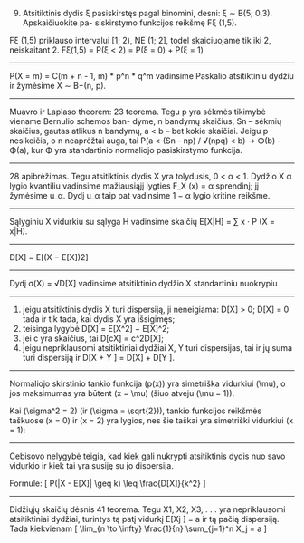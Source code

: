9. Atsitiktinis dydis ξ pasiskirstęs pagal binomini˛ desni: ξ ∼ B(5; 0,3). Apskaičiuokite pa-
siskirstymo funkcijos reikšmę Fξ (1,5).


Fξ (1,5) priklauso intervalui [1; 2), NE (1; 2], todel skaiciuojame tik iki 2, neiskaitant 2.
Fξ(1,5) = P(ξ < 2) = P(ξ = 0) + P(ξ = 1)

---
P(X = m) = C(m + n - 1, m) * p^n * q^m
vadinsime Paskalio atsitiktiniu dydžiu ir žymėsime X ∼ B−(n, p).

---
Muavro ir Laplaso theorem:
23 teorema. Tegu p yra sėkmės tikimybė viename Bernulio schemos ban-
dyme, n bandymų skaičius, Sn – sėkmių skaičius, gautas atlikus n bandymų,
a < b – bet kokie skaičiai. Jeigu p nesikeičia, o n neaprėžtai auga, tai
P(a < (Sn - np) / √(npq) < b) → Φ(b) - Φ(a), kur Φ yra standartinio
normaliojo pasiskirstymo funkcija.


---
28 apibrėžimas. Tegu atsitiktinis dydis X yra tolydusis, 0 < α < 1.
Dydžio X α lygio kvantiliu vadinsime mažiausiąjį lygties
F_X (x) = α
sprendinį; jį žymėsime u_α. Dydį u_α taip pat vadinsime 1 − α lygio kritine
reikšme.

---
Sąlyginiu X vidurkiu su sąlyga H vadinsime skaičių
E[X|H] = ∑ x · P (X = x|H).

---
D[X] = E[(X − E[X])2]

---

Dydį σ(X) = √D[X] vadinsime atsitiktinio dydžio X standartiniu nuokrypiu

---

1. jeigu atsitiktinis dydis X turi dispersiją, ji neneigiama: D[X] > 0;
D[X] = 0 tada ir tik tada, kai dydis X yra išsigimęs;
2. teisinga lygybė D[X] = E[X^2] − E[X]^2;
3. jei c yra skaičius, tai D[cX] = c^2D[X];
4. jeigu nepriklausomi atsitiktiniai dydžiai X, Y turi dispersijas, tai ir jų
suma turi dispersiją ir D[X + Y ] = D[X] + D[Y ].

---

Normaliojo skirstinio tankio funkcija \(p(x)\) yra simetriška vidurkiui \(\mu\), o
jos maksimumas yra būtent \(x = \mu\) (šiuo atveju \(\mu = 1\)).

Kai \(\sigma^2 = 2\) (ir \(\sigma = \sqrt{2}\)), tankio funkcijos reikšmės taškuose \(x = 0\) ir \(x = 2\) yra
lygios, nes šie taškai yra simetriški vidurkiui \(x = 1\):

---

Cebisovo nelygybė teigia, kad kiek gali nukrypti atsitiktinis dydis nuo savo vidurkio ir kiek tai yra susiję su jo dispersija. 

Formule:
\[
P(|X - E[X]| \geq k) \leq \frac{D[X]}{k^2}
\]

---

Didžiųjų skaičių dėsnis
41 teorema. Tegu X1, X2, X3, . . . yra nepriklausomi atsitiktiniai dydžiai,
turintys tą patį vidurkį E[Xj ] = a ir tą pačią dispersiją. Tada kiekvienam
\[
\lim_{n \to \infty} \frac{1}{n} \sum_{j=1}^n X_j = a
\]
